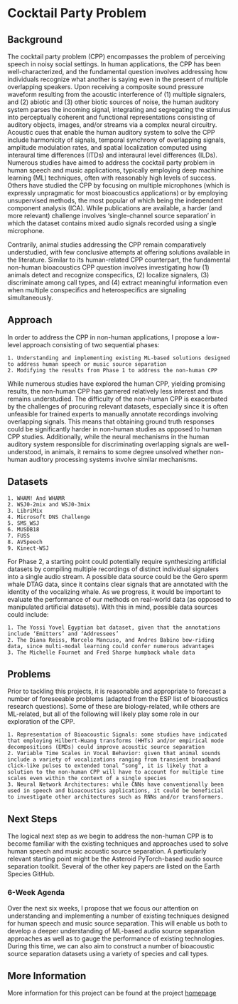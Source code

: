 # Cocktail Party Problem

## Background
The cocktail party problem (CPP) encompasses the problem of perceiving speech in noisy social settings. In human applications, the CPP has been well-characterized, and the fundamental question involves addressing how individuals recognize what another is saying even in the present of multiple overlapping speakers. Upon receiving a composite sound pressure waveform resulting from the acoustic interference of (1) multiple signalers, and (2) abiotic and (3) other biotic sources of noise, the human auditory system parses the incoming signal, integrating and segregating the stimulus into perceptually coherent and functional representations consisting of auditory objects, images, and/or streams via a complex neural circuitry. Acoustic cues that enable the human auditory system to solve the CPP include harmonicity of signals, temporal synchrony of overlapping signals, amplitude modulation rates, and spatial localization computed using interaural time differences (ITDs) and interaural level differences (ILDs). Numerous studies have aimed to address the cocktail party problem in human speech and music applications, typically employing deep machine learning (ML) techniques, often with reasonably high levels of success. Others have studied the CPP by focusing on multiple microphones (which is expressly unpragmatic for most bioacoustics applications) or by employing unsupervised methods, the most popular of which being the independent component analysis (ICA). While publications are available, a harder (and more relevant) challenge involves ‘single-channel source separation’ in which the dataset contains mixed audio signals recorded using a single microphone.

Contrarily, animal studies addressing the CPP remain comparatively understudied, with few conclusive attempts at offering solutions available in the literature. Similar to its human-related CPP counterpart, the fundamental non-human bioacoustics CPP question involves investigating how (1) animals detect and recognize conspecifics, (2) localize signalers, (3) discriminate among call types, and (4) extract meaningful information even when multiple conspecifics and heterospecifics are signaling simultaneously.
    
## Approach
In order to address the CPP in non-human applications, I propose a low-level approach consisting of two sequential phases:

    1. Understanding and implementing existing ML-based solutions designed to address human speech or music source separation
    2. Modifying the results from Phase 1 to address the non-human CPP

While numerous studies have explored the human CPP, yielding promising results, the non-human CPP has garnered relatively less interest and thus remains understudied. The difficulty of the non-human CPP is exacerbated by the challenges of procuring relevant datasets, especially since it is often unfeasible for trained experts to manually annotate recordings involving overlapping signals. This means that obtaining ground truth responses could be significantly harder in non-human studies as opposed to human CPP studies. Additionally, while the neural mechanisms in the human auditory system responsible for discriminating overlapping signals are well-understood, in animals, it remains to some degree unsolved whether non-human auditory processing systems involve similar mechanisms.

## Datasets

    1. WHAM! And WHAMR
    2. WSJ0-2mix and WSJ0-3mix
    3. LibriMix
    4. Microsoft DNS Challenge
    5. SMS_WSJ
    6. MUSDB18
    7. FUSS
    8. AVSpeech
    9. Kinect-WSJ
    
For Phase 2, a starting point could potentially require synthesizing artificial datasets by compiling multiple recordings of distinct individual signalers into a single audio stream. A possible data source could be the Gero sperm whale DTAG data, since it contains clear signals that are annotated with the identity of the vocalizing whale. As we progress, it would be important to evaluate the performance of our methods on real-world data (as opposed to manipulated artificial datasets). With this in mind, possible data sources could include:

    1. The Yossi Yovel Egyptian bat dataset, given that the annotations include ‘Emitters’ and ‘Addressees’
    2. The Diana Reiss, Marcelo Mancuso, and Andres Babino bow-riding data, since multi-modal learning could confer numerous advantages
    3. The Michelle Fournet and Fred Sharpe humpback whale data
    
## Problems 

Prior to tackling this projects, it is reasonable and appropriate to forecast a number of foreseeable problems (adapted from the ESP list of bioacoustics research questions). Some of these are biology-related, while others are ML-related, but all of the following will likely play some role in our exploration of the CPP.

    1. Representation of Bioacoustic Signals: some studies have indicated that employing Hilbert-Huang transforms (HHTs) and/or empirical mode decompositions (EMDs) could improve acoustic source separation
    2. Variable Time Scales in Vocal Behavior: given that animal sounds include a variety of vocalizations ranging from transient broadband click-like pulses to extended tonal “song”, it is likely that a solution to the non-human CPP will have to account for multiple time scales even within the context of a single species
    3. Neural Network Architectures: while CNNs have conventionally been used in speech and bioacoustics applications, it could be beneficial to investigate other architectures such as RNNs and/or transformers.

## Next Steps

The logical next step as we begin to address the non-human CPP is to become familiar with the existing techniques and approaches used to solve human speech and music acoustic source separation. A particularly relevant starting point might be the Asteroid PyTorch-based audio source separation toolkit. Several of the other key papers are listed on the Earth Species GitHub.

### 6-Week Agenda

Over the next six weeks, I propose that we focus our attention on understanding and implementing a number of existing techniques designed for human speech and music source separation. This will enable us both to develop a deeper understanding of ML-based audio source separation approaches as well as to gauge the performance of existing technologies. During this time, we can also aim to construct a number of bioacoustic source separation datasets using a variety of species and call types.

## More Information

More information for this project can be found at the project [homepage](https://github.com/orgs/earthspecies/projects/5)

   
    
    
    
    
    
    
